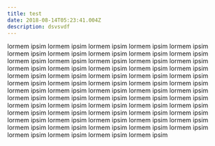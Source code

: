 ```yaml
---
title: test
date: 2018-08-14T05:23:41.004Z
description: dsvsvdf
---
```

 lormem ipsim lormem ipsim lormem ipsim lormem ipsim lormem ipsim lormem ipsim lormem ipsim lormem ipsim lormem ipsim lormem ipsim lormem ipsim lormem ipsim lormem ipsim lormem ipsim lormem ipsim lormem ipsim lormem ipsim lormem ipsim lormem ipsim lormem ipsim lormem ipsim lormem ipsim lormem ipsim lormem ipsim lormem ipsim lormem ipsim lormem ipsim lormem ipsim lormem ipsim lormem ipsim lormem ipsim lormem ipsim lormem ipsim lormem ipsim lormem ipsim lormem ipsim lormem ipsim lormem ipsim lormem ipsim lormem ipsim lormem ipsim lormem ipsim lormem ipsim lormem ipsim lormem ipsim lormem ipsim lormem ipsim lormem ipsim lormem ipsim lormem ipsim lormem ipsim lormem ipsim lormem ipsim lormem ipsim lormem ipsim lormem ipsim lormem ipsim lormem ipsim lormem ipsim lormem ipsim lormem ipsim lormem ipsim lormem ipsim lormem ipsim
